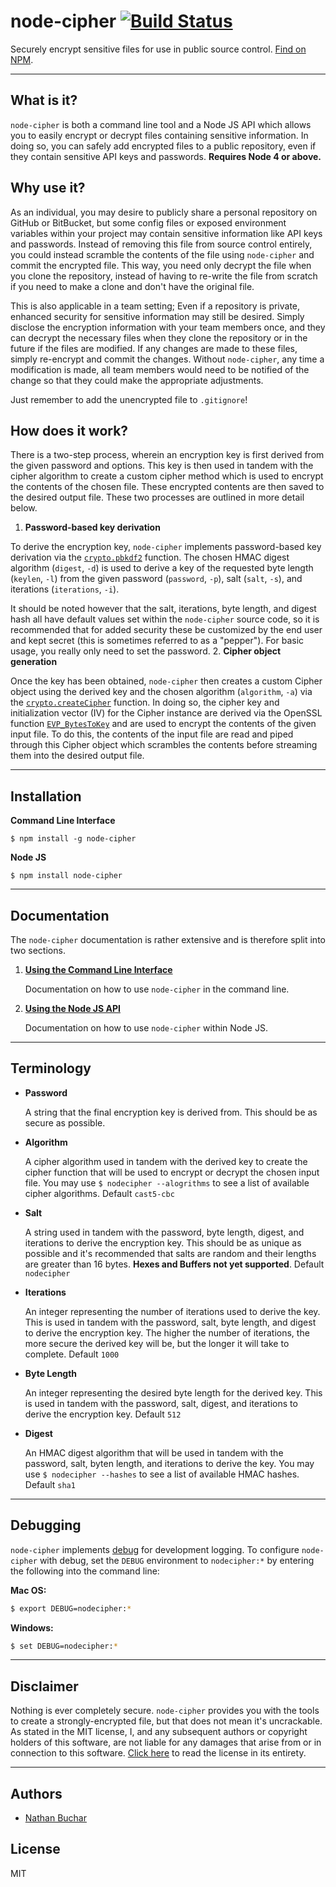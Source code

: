 node-cipher [![Build Status](https://travis-ci.org/nathanbuchar/node-cipher.svg?branch=master)](https://travis-ci.org/nathanbuchar/node-cipher)
===========

Securely encrypt sensitive files for use in public source control. [Find on NPM][external_package_node-cipher].



***



What is it?
-----------

`node-cipher` is both a command line tool and a Node JS API which allows you to easily encrypt or decrypt files containing sensitive information. In doing so, you can safely add encrypted files to a public repository, even if they contain sensitive API keys and passwords. **Requires Node 4 or above.**




Why use it?
-----------

As an individual, you may desire to publicly share a personal repository on GitHub or BitBucket, but some config files or exposed environment variables within your project may contain sensitive information like API keys and passwords. Instead of removing this file from source control entirely, you could instead scramble the contents of the file using `node-cipher` and commit the encrypted file. This way, you need only decrypt the file when you clone the repository, instead of having to re-write the file from scratch if you need to make a clone and don't have the original file.

This is also applicable in a team setting; Even if a repository is private, enhanced security for sensitive information may still be desired. Simply disclose the encryption information with your team members once, and they can decrypt the necessary files when they clone the repository or in the future if the files are modified. If any changes are made to these files, simply re-encrypt and commit the changes. Without `node-cipher`, any time a modification is made, all team members would need to be notified of the change so that they could make the appropriate adjustments.

Just remember to add the unencrypted file to `.gitignore`!




How does it work?
-----------------

There is a two-step process, wherein an encryption key is first derived from the given password and options. This key is then used in tandem with the cipher algorithm to create a custom cipher method which is used to encrypt the contents of the chosen file. These encrypted contents are then saved to the desired output file. These two processes are outlined in more detail below.

1. **Password-based key derivation**

  To derive the encryption key, `node-cipher` implements password-based key derivation via the [`crypto.pbkdf2`][external_crypto_pbkdf2] function. The chosen HMAC digest algorithm (`digest`, `-d`) is used to derive a key of the requested byte length (`keylen`, `-l`) from the given password (`password`, `-p`), salt (`salt`, `-s`), and iterations (`iterations`, `-i`).

  It should be noted however that the salt, iterations, byte length, and digest hash all have default values set within the `node-cipher` source code, so it is recommended that for added security these be customized by the end user and kept secret (this is sometimes referred to as a "pepper"). For basic usage, you really only need to set the password.
2. **Cipher object generation**

  Once the key has been obtained, `node-cipher` then creates a custom Cipher object using the derived key and the chosen algorithm (`algorithm`, `-a`) via the [`crypto.createCipher`][external_crypto_create-cipher] function. In doing so, the cipher key and initialization vector (IV) for the Cipher instance are derived via the OpenSSL function [`EVP_BytesToKey`][external_link_sslbytestokey] and are used to encrypt the contents of the given input file. To do this, the contents of the input file are read and piped through this Cipher object which scrambles the contents before streaming them into the desired output file.



***



Installation
------------

**Command Line Interface**
```
$ npm install -g node-cipher
```

**Node JS**
```
$ npm install node-cipher
```



***



Documentation
-------------

The `node-cipher` documentation is rather extensive and is therefore split into two sections.


1. **[Using the Command Line Interface][docs_cli]**

    Documentation on how to use `node-cipher` in the command line.
2. **[Using the Node JS API][docs_api]**

    Documentation on how to use `node-cipher` within Node JS.



***



Terminology
-----------

* **Password**

  A string that the final encryption key is derived from. This should be as secure as possible.


* **Algorithm**

  A cipher algorithm used in tandem with the derived key to create the cipher function that will be used to encrypt or decrypt the chosen input file. You may use `$ nodecipher --alogrithms` to see a list of available cipher algorithms. Default `cast5-cbc`


* **Salt**

  A string used in tandem with the password, byte length, digest, and iterations to derive the encryption key. This should be as unique as possible and it's recommended that salts are random and their lengths are greater than 16 bytes. **Hexes and Buffers not yet supported**. Default `nodecipher`


* **Iterations**

  An integer representing the number of iterations used to derive the key. This is used in tandem with the password, salt, byte length, and digest to derive the encryption key. The higher the number of iterations, the more secure the derived key will be, but the longer it will take to complete. Default `1000`


* **Byte Length**

  An integer representing the desired byte length for the derived key. This is used in tandem with the password, salt, digest, and iterations to derive the encryption key. Default `512`


* **Digest**

  An HMAC digest algorithm that will be used in tandem with the password, salt, byten length, and iterations to derive the key. You may use `$ nodecipher --hashes` to see a list of available HMAC hashes. Default `sha1`



***



Debugging
---------

`node-cipher` implements [debug][external_package_debug] for development logging. To configure `node-cipher` with debug, set the `DEBUG` environment to `nodecipher:*` by entering the following into the command line:

**Mac OS:**
```bash
$ export DEBUG=nodecipher:*
```

**Windows:**
```bash
$ set DEBUG=nodecipher:*
```



***



Disclaimer
----------
Nothing is ever completely secure. `node-cipher` provides you with the tools to create a strongly-encrypted file, but that does not mean it's uncrackable. As stated in the MIT license, I, and any subsequent authors or copyright holders of this software, are not liable for any damages that arise from or in connection to this software. [Click here][license] to read the license in its entirety.



***



Authors
-------
* [Nathan Buchar]


License
-------
MIT








[section_what]: #what-is-it
[section_why]: #why-use-it
[section_how]: #how-does-it-work
[section_terms]: #terminology
[section_installation]: #installation
[section_documentation]: #documentation
[section_debugging]: #debugging
[section_disclaimer]: #disclaimer
[section_authors]: #authors
[section_license]: #license

[docs_cli]: ./docs/using-the-command-line-interface.md
[docs_api]: ./docs/using-the-node-js-api.md

[license]: ./LICENSE.md

[external_package_node-cipher]: https://npmjs.com/package/node-cipher
[external_package_debug]: https://npmjs.com/package/debug

[external_crypto_create-cipher]: https://nodejs.org/api/crypto.html#crypto_crypto_createcipher_algorithm_password
[external_crypto_pbkdf2]: https://nodejs.org/api/crypto.html#crypto_crypto_pbkdf2_password_salt_iterations_keylen_digest_callback

[external_link_sslbytestokey]: https://www.openssl.org/docs/manmaster/crypto/EVP_BytesToKey.html

[Nathan Buchar]: mailto:hello@nathanbuchar.com
